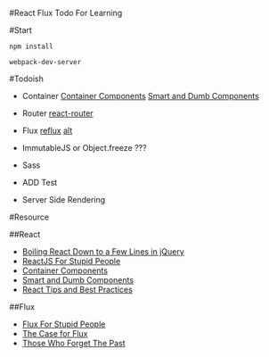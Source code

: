 #React Flux Todo
For Learning

#Start
```
npm install

webpack-dev-server
```

#Todoish
- Container 
[Container Components](https://medium.com/@learnreact/container-components-c0e67432e005)
[Smart and Dumb Components](https://medium.com/@dan_abramov/smart-and-dumb-components-7ca2f9a7c7d0)

- Router
[react-router](https://github.com/rackt/react-router)

- Flux
[reflux](https://github.com/spoike/refluxjs)
[alt](http://alt.js.org)

- ImmutableJS
or Object.freeze ???

- Sass

- ADD Test

- Server Side Rendering

#Resource

##React
* [Boiling React Down to a Few Lines in jQuery](http://hackflow.com/blog/2015/03/08/boiling-react-down-to-few-lines-in-jquery/)
* [ReactJS For Stupid People](http://blog.andrewray.me/reactjs-for-stupid-people/)
* [Container Components](https://medium.com/@learnreact/container-components-c0e67432e005)
* [Smart and Dumb Components](https://medium.com/@dan_abramov/smart-and-dumb-components-7ca2f9a7c7d0)
* [React Tips and Best Practices](http://aeflash.com/2015-02/react-tips-and-best-practices.html)

##Flux
* [Flux For Stupid People](http://blog.andrewray.me/flux-for-stupid-people/)
* [The Case for Flux](https://medium.com/@dan_abramov/the-case-for-flux-379b7d1982c6)
* [Those Who Forget The Past](https://speakerdeck.com/jmorrell/jsconf-uy-flux-those-who-forget-the-past-dot-dot-dot-1)
